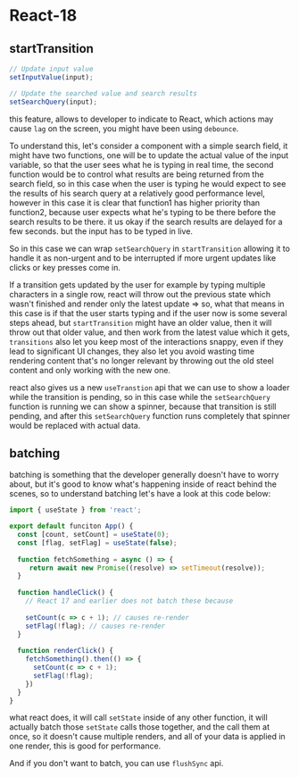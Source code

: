 # React-18

## startTransition

```js
// Update input value
setInputValue(input);

// Update the searched value and search results
setSearchQuery(input);
```

this feature, allows to developer to indicate to React, which actions may cause `lag` on the screen, you might have been using `debounce`.

To understand this, let's consider a component with a simple search field, it might have two functions, one will be to update the actual value of the input variable, so that the user sees what he is typing in real time, the second function would be to control what results are being returned from the search field, so in this case when the user is typing he would expect to see the results of his search query at a relatively good performance level, however in this case it is clear that function1 has higher priority than function2, because user expects what he's typing to be there before the search results to be there. it us okay if the search results are delayed for a few seconds. but the input has to be typed in live.

So in this case we can wrap `setSearchQuery` in `startTransition` allowing it to handle it as non-urgent and to be interrupted if more urgent updates like clicks or key presses come in. 

If a transition gets updated by the user for example by typing multiple characters in a single row, react will throw out the previous state which wasn't finished and render only the latest update => so, what that means in this case is if that the user starts typing and if the user now is some several steps ahead, but `startTransition` might have an older value, then it will throw out that older value, and then work from the latest value which it gets, `transitions` also let you keep most of the interactions snappy, even if they lead to significant UI changes, they also let you avoid wasting time rendering content that's no longer relevant by throwing out the old steel content and only working with the new one.

react also gives us a new `useTranstion` api that we can use to show a loader while the transition is pending, so in this case while the `setSearchQuery` function is running we can show a spinner, because that transition is still pending, and after this `setSearchQuery` function runs completely that spinner would be replaced with actual data.



## batching

batching is something that the developer generally doesn't have to worry about, but it's good to know what's happening inside of react behind the scenes, so to understand batching let's have a look at this code below: 

```js
import { useState } from 'react';

export default funciton App() {
  const [count, setCount] = useState(0);
  const [flag, setFlag] = useState(false);
  
  function fetchSomething = async () => {
     return await new Promise((resolve) => setTimeout(resolve));
  }
  
  function handleClick() {
    // React 17 and earlier does not batch these because
  
    setCount(c => c + 1); // causes re-render
    setFlag(!flag); // causes re-render
  }
  
  function renderClick() {
    fetchSomething().then(() => {
      setCount(c => c + 1);
      setFlag(!flag);
    })
  }
}
```

what react does, it will call `setState` inside of any other function, it will actually batch those `setState` calls those together, and the call them at once, so it doesn't cause multiple renders, and all of your data is applied in one render, this is good for performance.

And if you don't want to batch, you can use `flushSync` api.
